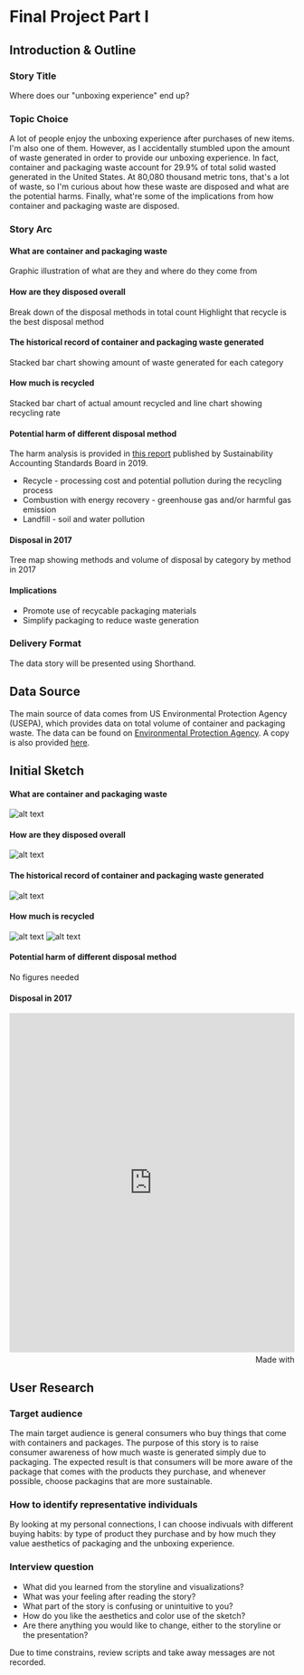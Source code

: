 # Final Project Part I

## Introduction & Outline

### Story Title
Where does our "unboxing experience" end up?

### Topic Choice
A lot of people enjoy the unboxing experience after purchases of new items. I'm also one of them. However, as I accidentally stumbled upon the amount of waste generated in order to provide our unboxing experience. In fact, container and packaging waste account for 29.9% of total solid wasted generated in the United States. At 80,080 thousand metric tons, that's a lot of waste, so I'm curious about how these waste are disposed and what are the potential harms. Finally, what're some of the implications from how container and packaging waste are disposed.

### Story Arc

#### What are container and packaging waste
Graphic illustration of what are they and where do they come from

#### How are they disposed overall
Break down of the disposal methods in total count
Highlight that recycle is the best disposal method

#### The historical record of container and packaging waste generated
Stacked bar chart showing amount of waste generated for each category

#### How much is recycled
Stacked bar chart of actual amount recycled and line chart showing recycling rate

#### Potential harm of different disposal method
The harm analysis is provided in [this report](https://www.sasb.org/wp-content/uploads/2019/08/RT0204_CP_Brief1.pdf) published by Sustainability Accounting Standards Board in 2019.
* Recycle - processing cost and potential pollution during the recycling process
* Combustion with energy recovery - greenhouse gas and/or harmful gas emission
* Landfill - soil and water pollution

#### Disposal in 2017
Tree map showing methods and volume of disposal by category by method in 2017

#### Implications
* Promote use of recycable packaging materials
* Simplify packaging to reduce waste generation

### Delivery Format
The data story will be presented using Shorthand.

## Data Source
The main source of data comes from US Environmental Protection Agency (USEPA), which provides data on total volume of container and packaging waste.
The data can be found on [Environmental Protection Agency](https://www.epa.gov/facts-and-figures-about-materials-waste-and-recycling/containers-and-packaging-product-specific-data). A copy is also provided [here](final_project_data.csv).

## Initial Sketch

#### What are container and packaging waste
![alt text](img/madeup.png)

#### How are they disposed overall
![alt text](img/disposal.png)

#### The historical record of container and packaging waste generated
![alt text](img/generation.png)

#### How much is recycled
![alt text](img/recycle.png)
![alt text](img/recyclerate.png)

#### Potential harm of different disposal method
No figures needed

#### Disposal in 2017
<iframe src='https://flo.uri.sh/visualisation/3331865/embed' frameborder='0' scrolling='no' style='width:100%;height:600px;'></iframe><div style='width:100%!;margin-top:4px!important;text-align:right!important;'><a class='flourish-credit' href='https://public.flourish.studio/visualisation/3331865/?utm_source=embed&utm_campaign=visualisation/3331865' target='_top' style='text-decoration:none!important'><img alt='Made with Flourish' src='https://public.flourish.studio/resources/made_with_flourish.svg' style='width:105px!important;height:16px!important;border:none!important;margin:0!important;'> </a></div>

## User Research

### Target audience
The main target audience is general consumers who buy things that come with containers and packages. The purpose of this story is to raise consumer awareness of how much waste is generated simply due to packaging. The expected result is that consumers will be more aware of the package that comes with the products they purchase, and whenever possible, choose packagins that are more sustainable.

### How to identify representative individuals
By looking at my personal connections, I can choose indivuals with different buying habits: by type of product they purchase and by how much they value aesthetics of packaging and the unboxing experience.

### Interview question
* What did you learned from the storyline and visualizations?
* What was your feeling after reading the story?
* What part of the story is confusing or unintuitive to you?
* How do you like the aesthetics and color use of the sketch?
* Are there anything you would like to change, either to the storyline or the presentation?

Due to time constrains, review scripts and take away messages are not recorded.
